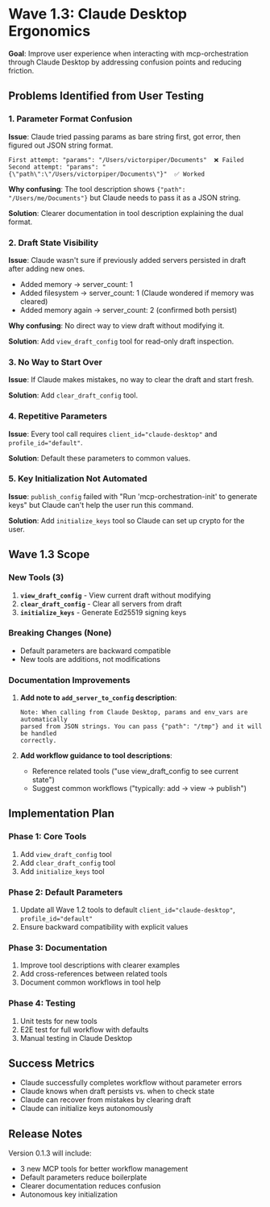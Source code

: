 # Wave 1.3: Claude Desktop Ergonomics

**Goal**: Improve user experience when interacting with mcp-orchestration through Claude Desktop by addressing confusion points and reducing friction.

## Problems Identified from User Testing

### 1. Parameter Format Confusion
**Issue**: Claude tried passing params as bare string first, got error, then figured out JSON string format.
```
First attempt: "params": "/Users/victorpiper/Documents"  ❌ Failed
Second attempt: "params": "{\"path\":\"/Users/victorpiper/Documents\"}"  ✅ Worked
```

**Why confusing**: The tool description shows `{"path": "/Users/me/Documents"}` but Claude needs to pass it as a JSON string.

**Solution**: Clearer documentation in tool description explaining the dual format.

### 2. Draft State Visibility
**Issue**: Claude wasn't sure if previously added servers persisted in draft after adding new ones.
- Added memory → server_count: 1
- Added filesystem → server_count: 1 (Claude wondered if memory was cleared)
- Added memory again → server_count: 2 (confirmed both persist)

**Why confusing**: No direct way to view draft without modifying it.

**Solution**: Add `view_draft_config` tool for read-only draft inspection.

### 3. No Way to Start Over
**Issue**: If Claude makes mistakes, no way to clear the draft and start fresh.

**Solution**: Add `clear_draft_config` tool.

### 4. Repetitive Parameters
**Issue**: Every tool call requires `client_id="claude-desktop"` and `profile_id="default"`.

**Solution**: Default these parameters to common values.

### 5. Key Initialization Not Automated
**Issue**: `publish_config` failed with "Run 'mcp-orchestration-init' to generate keys" but Claude can't help the user run this command.

**Solution**: Add `initialize_keys` tool so Claude can set up crypto for the user.

## Wave 1.3 Scope

### New Tools (3)

1. **`view_draft_config`** - View current draft without modifying
2. **`clear_draft_config`** - Clear all servers from draft
3. **`initialize_keys`** - Generate Ed25519 signing keys

### Breaking Changes (None)

- Default parameters are backward compatible
- New tools are additions, not modifications

### Documentation Improvements

1. **Add note to `add_server_to_config` description**:
   ```
   Note: When calling from Claude Desktop, params and env_vars are automatically
   parsed from JSON strings. You can pass {"path": "/tmp"} and it will be handled
   correctly.
   ```

2. **Add workflow guidance to tool descriptions**:
   - Reference related tools ("use view_draft_config to see current state")
   - Suggest common workflows ("typically: add → view → publish")

## Implementation Plan

### Phase 1: Core Tools
1. Add `view_draft_config` tool
2. Add `clear_draft_config` tool
3. Add `initialize_keys` tool

### Phase 2: Default Parameters
1. Update all Wave 1.2 tools to default `client_id="claude-desktop"`, `profile_id="default"`
2. Ensure backward compatibility with explicit values

### Phase 3: Documentation
1. Improve tool descriptions with clearer examples
2. Add cross-references between related tools
3. Document common workflows in tool help

### Phase 4: Testing
1. Unit tests for new tools
2. E2E test for full workflow with defaults
3. Manual testing in Claude Desktop

## Success Metrics

- Claude successfully completes workflow without parameter errors
- Claude knows when draft persists vs. when to check state
- Claude can recover from mistakes by clearing draft
- Claude can initialize keys autonomously

## Release Notes

Version 0.1.3 will include:
- 3 new MCP tools for better workflow management
- Default parameters reduce boilerplate
- Clearer documentation reduces confusion
- Autonomous key initialization
